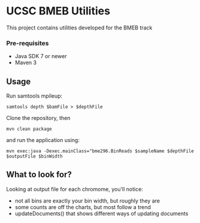 # UCSC BMEB Utilities 

This project contains utilities developed for the BMEB track


### Pre-requisites

* Java SDK 7 or newer
* Maven 3

## Usage

Run samtools mpileup:
```
samtools depth $bamFile > $depthFile 

```

Clone the repository, then

```
mvn clean package
```

and run the application using:

```
mvn exec:java -Dexec.mainClass="bme296.BinReads $sampleName $depthFile $outputFile $binWidth
```


## What to look for?
Looking at output file for each chromome, you'll notice:

* not all bins are exactly your bin width, but roughly they are 
* some counts are off the charts, but most follow a trend 
* updateDocuments() that shows different ways of updating documents


